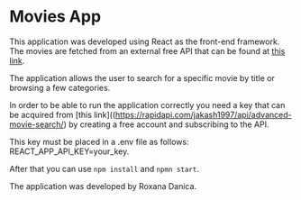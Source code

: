 # Movies App

This application was developed using React as the front-end framework. The movies are fetched from an external free API that can be found at [this link](https://rapidapi.com/jakash1997/api/advanced-movie-search/).

The application allows the user to search for a specific movie by title or browsing a few categories.

In order to be able to run the application correctly you need a key that can be acquired from [this link]((https://rapidapi.com/jakash1997/api/advanced-movie-search/) by creating a free account and subscribing to the API.

This key must be placed in a .env file as follows: REACT_APP_API_KEY=your_key.

After that you can use `npm install` and `npmn start`.

The application was developed by Roxana Danica.
